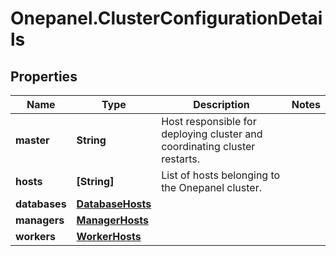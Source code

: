 # Onepanel.ClusterConfigurationDetails

## Properties
Name | Type | Description | Notes
------------ | ------------- | ------------- | -------------
**master** | **String** | Host responsible for deploying cluster and coordinating cluster restarts. | 
**hosts** | **[String]** | List of hosts belonging to the Onepanel cluster. | 
**databases** | [**DatabaseHosts**](DatabaseHosts.md) |  | 
**managers** | [**ManagerHosts**](ManagerHosts.md) |  | 
**workers** | [**WorkerHosts**](WorkerHosts.md) |  | 


